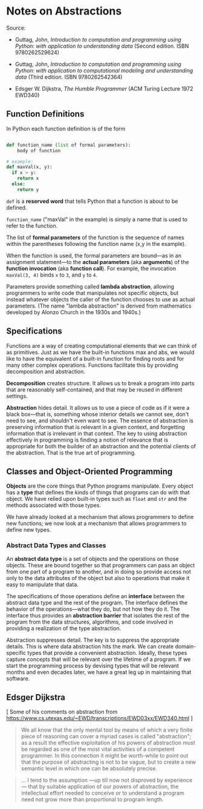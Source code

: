 # Notes on Abstractions

Source:

* Guttag, John, *Introduction to computation and programming using Python: with application to
  understanding data*  (Second edition. ISBN 9780262529624)
   
* Guttag, John, *Introduction to computation and programming using Python: with application to
  computational modeling and understanding data* (Third edition. ISBN 9780262542364)

* Edsger W. Dijkstra, *The Humble Programmer* (ACM Turing Lecture 1972 EWD340)

## Function Definitions

<!-- section 4.1.1 -->

In Python each function definition is of the form

```Python

def function_name (list of formal parameters):
    body of function

# example:
def maxVal(x, y):
  if x > y:
    return x
  else:
    return y

```

`def` is a **reserved word** that tells Python that a function is about to be defined. 

`function_name` ("maxVal" in the example) is simply a name that is used to refer to the function.

The list of **formal parameters** of the function is the sequence of names within the parentheses
following the function name (x,y in the example).

When the function is used, the formal parameters are bound—as in an assignment statement—to
the **actual parameters** (aka **arguments**) of the **function invocation**
(aka **function call**). 
For example, the invocation `maxVal(3, 4)` binds `x` to `3`, and `y` to `4`.

Parameters provide something called **lambda abstraction**, allowing programmers to write code that
manipulates not specific objects, but instead whatever objects the caller of the function chooses
to use as actual parameters. (The name "lambda abstraction" is derived from mathematics developed
by Alonzo Church in the 1930s and 1940s.)

## Specifications

<!-- section 4.2 -->

Functions are a way of creating computational elements that we can think of as primitives. Just as
we have the built-in functions max and abs, we would like to have the equivalent of a built-in
function for finding roots and for many other complex operations. Functions facilitate this by
providing decomposition and abstraction.

**Decomposition** creates structure. It allows us to break a program into parts that are reasonably
self-contained, and that may be reused in different settings.

**Abstraction** hides detail. It allows us to use a piece of code as if it were a black box—that is,
something whose interior details we cannot see, don't need to see, and shouldn't even want to see.
The essence of abstraction is preserving information that is relevant in a given context, and
forgetting information that is irrelevant in that context. The key to using abstraction
effectively in programming is finding a notion of relevance that is appropriate for both the
builder of an abstraction and the potential clients of the abstraction. That is the true art of
programming.

## Classes and Object-Oriented Programming

<!-- Chapter 10 -->

**Objects** are the core things that Python programs manipulate. Every object has a **type** that
defines the kinds of things that programs can do with that object. We have relied upon built-in
types such as `float` and `str` and the methods associated with those types. 

We have already looked at a mechanism that allows programmers to define new functions; we now look
at a mechanism that allows programmers to define new types.

### Abstract Data Types and Classes

<!-- section 10.1 -->

An **abstract data type** is a set of objects and the operations on those objects. These are bound
together so that programmers can pass an object from one part of a program to another, and in doing
so provide access not only to the data attributes of the object but also to operations that make it
easy to manipulate that data. 

The specifications of those operations define an **interface** between the abstract data type and
the rest of the program. The interface defines the behavior of the operations—what they do, but not
how they do it. The interface thus provides an **abstraction barrier** that isolates the rest of
the program from the data structures, algorithms, and code involved in providing a realization of
the type abstraction.

Abstraction suppresses detail. The key is to suppress the appropriate details. This is where data
abstraction hits the mark. We can create domain-specific types that provide a convenient
abstraction. Ideally, these types capture concepts that will be relevant over the lifetime of a
program. If we start the programming process by devising types that will be relevant months and
even decades later, we have a great leg up in maintaining that software.

<!-- continue at bottom of page 201 -->

## Edsger Dijkstra

[ Some of his comments on abstraction from
 https://www.cs.utexas.edu/~EWD/transcriptions/EWD03xx/EWD340.html ]

> We all know that the only mental tool by means of which a very finite piece of reasoning can cover
  a myriad cases is called "abstraction"; as a result the effective exploitation of his powers of
  abstraction must be regarded as one of the most vital activities of a competent programmer. In
  this connection it might be worth-while to point out that the purpose of abstracting is not to be
  vague, but to create a new semantic level in which one can be absolutely precise. 

> ... I tend to the assumption —up till now not disproved by experience— that by suitable
  application of our powers of abstraction, the intellectual effort needed to conceive or to
  understand a program need not grow more than proportional to program length. 
